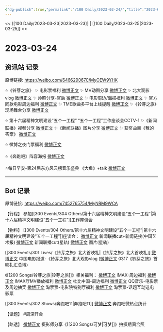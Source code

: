 ```yaml
---
{"dg-publish":true,"permalink":"/100 Daily/2023-03-24/","title":"2023-03-24","created":"2023-03-24T14:58:09.944+08:00","updated":"2023-03-25T10:39:29.904+08:00"}
---
```



<< [[100 Daily/2023-03-23\|2023-03-23]] | [[100 Daily/2023-03-25\|2023-03-25]] >>

# 2023-03-24

## 资讯站 记录

原博链接: https://weibo.com/6466290670/MyOEW9YHK

⭐《铃芽之旅》
✨ 电影票福利 [微博正文](https://weibo.com/6466290670/4882905598007647)
✨ MV动图分享 [微博正文](https://weibo.com/6466290670/4882912077680181)
✨ 北大观影vlog [微博正文](https://weibo.com/6466290670/4882911079172647)
✨ 帅照分享-官后 [微博正文](https://weibo.com/6466290670/4882744964024784)
✨ 电影周边/海报福利 [微博正文](https://weibo.com/6466290670/4882839093118814)
✨ 官方同款电影周边福利 [微博正文](https://weibo.com/6466290670/4882804502172533)
✨ TME歌曲多平台上线提醒 [微博正文](https://weibo.com/6466290670/4882804963281666)
✨《铃芽之旅》现场舞台分享 [微博正文](https://weibo.com/6466290670/4882911431760775)

⭐ 第十六届精神文明建设“五个一工程”
“五个一工程”工作座谈会CCTV-1
✨《新闻联播》视频分享 [微博正文](https://weibo.com/6466290670/4882927593195801)
✨《新闻联播》图片分享 [微博正文](https://weibo.com/6466290670/4882929169729818)
✨ 获奖曲目《我的答案》 [微博正文](https://weibo.com/6466290670/4882950132604315)

⭐ 微博之夜门票福利 [微博正文](https://weibo.com/6466290670/4882883363735700)

⭐《奔跑吧》阵容海报 [微博正文](https://weibo.com/6466290670/4882886185978004)

⭐每日早安-第24届东方风云榜音乐盛典
《大鱼》+talk [微博正文](https://weibo.com/6466290670/4882744348513217)

---
## Bot 记录

原博链接: https://weibo.com/7452765754/MyNRM9WCA

【行程】
参加[[300 Events/304 Others/第十六届精神文明建设“五个一工程”\|第十六届精神文明建设“五个一工程”]]工作座谈会

【物料】
[[300 Events/304 Others/第十六届精神文明建设“五个一工程”\|第十六届精神文明建设“五个一工程”]]座谈会：
[微博正文](https://weibo.com/1943724947/4882923235051915) 新闻联播cut+新闻链接(中国艺术报)
[微博正文](https://weibo.com/6466290670/4882927593195801) 新闻联播cut(星轨)
[微博正文](https://weibo.com/6466290670/4882929169729818) 图片(星轨)

[[300 Events/301 Lives/《铃芽之旅》北大首映礼\|《铃芽之旅》北大首映礼]]
[微博正文](https://weibo.com/1261788454/4882901244840284) 中国电影报道-《铃芽之旅》北大观影vlog
([微博正文](https://weibo.com/7452765754/4880347558842366) 0317《铃芽之旅》首映礼汇总博)

《[[200 Songs/铃芽之旅\|铃芽之旅]]》相关福利：
[微博正文](https://weibo.com/1776723323/4882124929239712) IMAX-周边福利
[微博正文](https://weibo.com/2974426362/4882773678228046) IMAX厅MV播放福利
[微博正文](https://weibo.com/2090570054/4882815273142646) 杜比中国-周边福利
[微博正文](https://weibo.com/2169129705/4882860111037137) QQ音乐-电影票及周边抽奖
[微博正文](https://weibo.com/2095820504/4882885758157596) 淘票票-电影院特别厅福利
[微博正文](https://weibo.com/2095820504/4882900397329512) 淘票票-话题互动送电影票

[[300 Events/302 Shows/奔跑吧11\|奔跑吧11]]
[微博正文](https://weibo.com/3960037780/4882863721545971) 奔跑吧微热点统计

【话题】
#周深开会

【路透】
[微博正文](https://weibo.com/7495641082/4882898773874651) 摄影师分享《[[200 Songs/可梦\|可梦]]》拍摄期间合照
